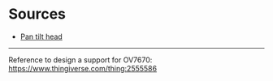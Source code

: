 # Sources

- [Pan tilt head](https://www.thingiverse.com/thing:2467743)

---

Reference to design a support for OV7670: https://www.thingiverse.com/thing:2555586
